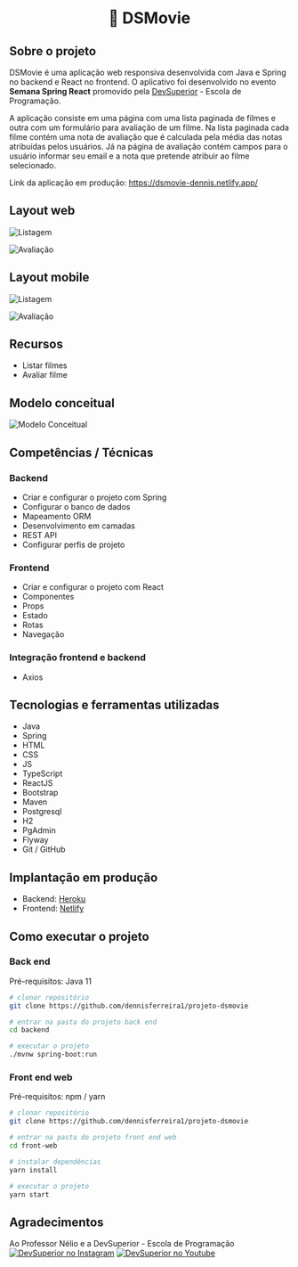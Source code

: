 <h1 align="center">🎦 DSMovie</h1>

## Sobre o projeto
DSMovie é uma aplicação web responsiva desenvolvida com Java e Spring no backend e React no frontend. O aplicativo foi desenvolvido no evento **Semana Spring React** promovido pela [DevSuperior](https://devsuperior.com "Site da DevSuperior") - Escola de Programação.

A aplicação consiste em uma página com uma lista paginada de filmes e outra com um formulário para avaliação de um filme. Na lista paginada cada filme contém uma nota de avaliação que é calculada pela média das notas atribuídas pelos usuários. Já na página de avaliação contém campos para o usuário informar seu email e a nota que pretende atribuir ao filme selecionado.

Link da aplicação em produção: https://dsmovie-dennis.netlify.app/ 

## Layout web
![Listagem](https://github.com/dennisferreira1/assets/blob/main/dsmovie/img/desktop-listagem.png)

![Avaliação](https://github.com/dennisferreira1/assets/blob/main/dsmovie/img/desktop-avaliacao.png)

## Layout mobile
![Listagem](https://github.com/dennisferreira1/assets/blob/main/dsmovie/img/mobile-listagem.png)

![Avaliação](https://github.com/dennisferreira1/assets/blob/main/dsmovie/img/mobile-avaliacao.png)

## Recursos
- Listar filmes
- Avaliar filme

## Modelo conceitual
![Modelo Conceitual](https://github.com/dennisferreira1/assets/blob/main/dsmovie/img/modelo-conceitual.png)

## Competências / Técnicas
### Backend
- Criar e configurar o projeto com Spring
- Configurar o  banco de dados
- Mapeamento ORM
- Desenvolvimento em camadas
- REST API
- Configurar perfis de projeto
### Frontend
- Criar e configurar o projeto com React
- Componentes
- Props
- Estado
- Rotas
- Navegação
### Integração frontend e backend
- Axios

## Tecnologias e ferramentas utilizadas
- Java
- Spring
- HTML
- CSS
- JS
- TypeScript
- ReactJS
- Bootstrap
- Maven
- Postgresql
- H2
- PgAdmin
- Flyway
- Git / GitHub


## Implantação em produção
- Backend: [Heroku](https://www.heroku.com/home)
- Frontend: [Netlify](https://www.netlify.com/)

## Como executar o projeto

### Back end
Pré-requisitos: Java 11

```bash
# clonar repositório
git clone https://github.com/dennisferreira1/projeto-dsmovie

# entrar na pasta do projeto back end
cd backend

# executar o projeto
./mvnw spring-boot:run
```

### Front end web
Pré-requisitos: npm / yarn

```bash
# clonar repositório
git clone https://github.com/dennisferreira1/projeto-dsmovie

# entrar na pasta do projeto front end web
cd front-web

# instalar dependências
yarn install

# executar o projeto
yarn start
```

## Agradecimentos
Ao Professor Nélio e a DevSuperior - Escola de Programação 
[![DevSuperior no Instagram](https://raw.githubusercontent.com/devsuperior/bds-assets/main/ds/ig-icon.png)](https://instagram.com/devsuperior.ig) 
[![DevSuperior no Youtube](https://raw.githubusercontent.com/devsuperior/bds-assets/main/ds/yt-icon.png)](https://youtube.com/devsuperior)

